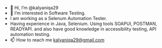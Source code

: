 - 👋 Hi, I’m @kalyaniqa29
- 👀 I’m interested in Software Testing.
- I am working as a Selenum Automation Tester.
- Having experience in Java, Selenium. Using tools SOAPUI, POSTMAN, READYAPI. and also have good knowledge in accessibility testing, API automation testing. 
- 📫 How to reach me kalyaniqa29@gmail.com
<!---
kalyaniqa29/kalyaniqa29 is a ✨ special ✨ repository because its `README.md` (this file) appears on your GitHub profile.
You can click the Preview link to take a look at your changes.
--->
